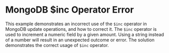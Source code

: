 # MongoDB $inc Operator Error
This example demonstrates an incorrect use of the `$inc` operator in MongoDB update operations, and how to correct it.
The `$inc` operator is used to increment a numeric field by a given amount.  Using a string instead of a number will result in an unexpected outcome or error.
The solution demonstrates the correct usage of `$inc` operator.